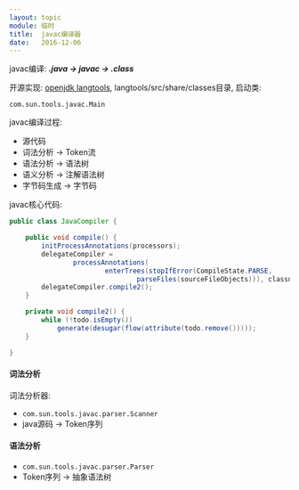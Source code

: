 ```yaml
---
layout: topic
module: 临时
title:  javac编译器
date:   2016-12-06
---
```


javac编译: ***.java -> javac -> .class***

开源实现: [openjdk langtools](http://hg.openjdk.java.net/jdk7u/jdk7u/langtools), langtools/src/share/classes目录, 启动类:

`com.sun.tools.javac.Main`

javac编译过程:

* 源代码
* 词法分析 -> Token流
* 语法分析 -> 语法树
* 语义分析 -> 注解语法树
* 字节码生成 -> 字节码

javac核心代码:

```java
public class JavaCompiler {

    public void compile() {
        initProcessAnnotations(processors);
        delegateCompiler =
                processAnnotations(
                        enterTrees(stopIfError(CompileState.PARSE,
                                parseFiles(sourceFileObjects))), classnames);
        delegateCompiler.compile2();
    }

    private void compile2() {
        while (!todo.isEmpty())
            generate(desugar(flow(attribute(todo.remove()))));
    }

}
```

#### 词法分析

词法分析器: 

* `com.sun.tools.javac.parser.Scanner`
* java源码 -> Token序列

#### 语法分析

* `com.sun.tools.javac.parser.Parser`
* Token序列 -> 抽象语法树

